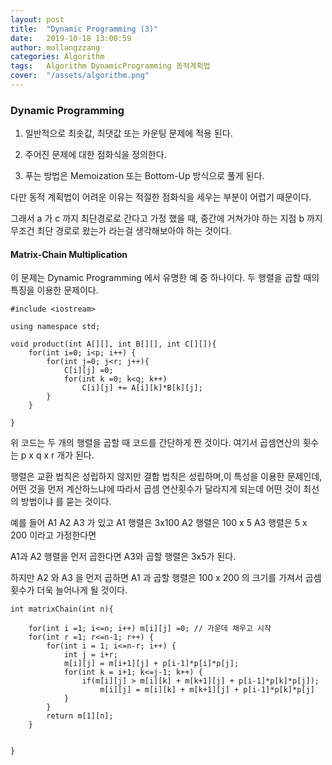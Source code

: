 ```yaml
---
layout: post
title:  "Dynamic Programming (3)"
date:   2019-10-18 13:00:59
author: mollangzzang
categories: Algorithm
tags:	Algorithm DynamicProgramming 동적계획법
cover:  "/assets/algorithm.png"
---
```


### Dynamic Programming

1. 일반적으로 최솟값, 최댓값 또는 카운팅 문제에 적용 된다.

2. 주어진 문제에 대한 점화식을 정의한다.

3. 푸는 방법은 Memoization 또는 Bottom-Up 방식으로 풀게 된다.

다만 동적 계획법이 어려운 이유는 적절한 점화식을 세우는 부분이 어렵기 때문이다.

그래서 a 가 c 까지 최단경로로 간다고 가정 했을 때, 중간에 거쳐가야 하는 지점 b 까지 무조건 최단 경로로 왔는가 라는걸 생각해보아야 하는 것이다.

#### Matrix-Chain Multiplication

이 문제는 Dynamic Programming 에서 유명한 예 중 하나이다. 두 행렬을 곱할 때의 특징을 이용한 문제이다.

```
#include <iostream>

using namespace std;

void product(int A[][], int B[][], int C[][]){
    for(int i=0; i<p; i++) {
        for(int j=0; j<r; j++){
            C[i][j] =0;
            for(int k =0; k<q; k++)
                C[i][j] += A[i][k]*B[k][j];
        }
    }

}

```
위 코드는 두 개의 행렬을 곱할 때 코드를 간단하게 짠 것이다. 여기서 곱셈연산의 횟수는 p x q x r 개가 된다.

행렬은 교환 법칙은 성립하지 않지만 결합 법칙은 성립하며,이 특성을 이용한 문제인데, 어떤 것을 먼저 계산하느냐에 따라서 곱셈 연산횟수가 달라지게 되는데 어떤 것이 최선의 방법이냐 를 묻는 것이다.

예를 들어 A1 A2 A3 가 있고 A1 행렬은 3x100 A2 행렬은 100 x 5 A3 행렬은 5 x 200 이라고 가정한다면

A1과 A2 행렬을 먼저 곱한다면 A3와 곱할 행렬은 3x5가 된다.

하지만 A2 와 A3 을 먼저 곱하면 A1 과 곱할 행렬은 100 x 200 의 크기를 가져서 곱셈 횟수가 더욱 늘어나게 될 것이다.

```
int matrixChain(int n){

    for(int i =1; i<=n; i++) m[i][j] =0; // 가운데 채우고 시작
    for(int r =1; r<=n-1; r++) {
        for(int i = 1; i<=n-r; i++) {
            int j = i+r;
            m[i][j] = m[i+1][j] + p[i-1]*p[i]*p[j];
            for(int k = i+1; k<=j-1; k++) {
                if(m[i][j] > m[i][k] + m[k+1][j] + p[i-1]*p[k]*p[j]);
                    m[i][j] = m[i][k] + m[k+1][j] + p[i-1]*p[k]*p[j]
            }
        }
        return m[1][n];
    }


}

```